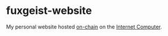 # fuxgeist-website

My personal website hosted [on-chain](https://fdesx-eiaaa-aaaan-qd27q-cai.icp0.io/) on the [Internet Computer](https://internetcomputer.org).
